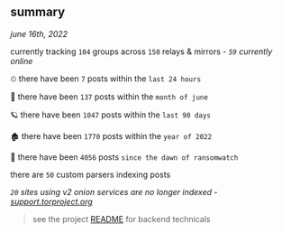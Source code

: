 
## summary
_june 16th, 2022_

currently tracking `104` groups across `150` relays & mirrors - _`59` currently online_

⏲ there have been `7` posts within the `last 24 hours`

🦈 there have been `137` posts within the `month of june`

🪐 there have been `1047` posts within the `last 90 days`

🏚 there have been `1770` posts within the `year of 2022`

🦕 there have been `4056` posts `since the dawn of ransomwatch`

there are `50` custom parsers indexing posts

_`20` sites using v2 onion services are no longer indexed - [support.torproject.org](https://support.torproject.org/onionservices/v2-deprecation/)_

> see the project [README](https://github.com/joshhighet/ransomwatch#ransomwatch--) for backend technicals
